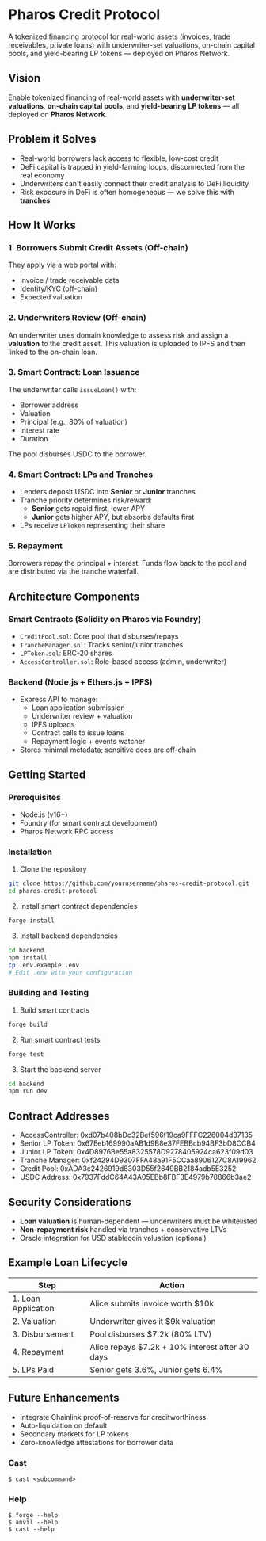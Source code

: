 # Pharos Credit Protocol

A tokenized financing protocol for real-world assets (invoices, trade receivables, private loans) with underwriter-set valuations, on-chain capital pools, and yield-bearing LP tokens — deployed on Pharos Network.

## Vision

Enable tokenized financing of real-world assets with **underwriter-set valuations**, **on-chain capital pools**, and **yield-bearing LP tokens** — all deployed on **Pharos Network**.

## Problem it Solves

- Real-world borrowers lack access to flexible, low-cost credit
- DeFi capital is trapped in yield-farming loops, disconnected from the real economy
- Underwriters can't easily connect their credit analysis to DeFi liquidity
- Risk exposure in DeFi is often homogeneous — we solve this with **tranches**

## How It Works

### 1. Borrowers Submit Credit Assets (Off-chain)
They apply via a web portal with:
- Invoice / trade receivable data
- Identity/KYC (off-chain)
- Expected valuation

### 2. Underwriters Review (Off-chain)
An underwriter uses domain knowledge to assess risk and assign a **valuation** to the credit asset. This valuation is uploaded to IPFS and then linked to the on-chain loan.

### 3. Smart Contract: Loan Issuance
The underwriter calls `issueLoan()` with:
- Borrower address
- Valuation
- Principal (e.g., 80% of valuation)
- Interest rate
- Duration

The pool disburses USDC to the borrower.

### 4. Smart Contract: LPs and Tranches
- Lenders deposit USDC into **Senior** or **Junior** tranches
- Tranche priority determines risk/reward:
  - **Senior** gets repaid first, lower APY
  - **Junior** gets higher APY, but absorbs defaults first
- LPs receive `LPToken` representing their share

### 5. Repayment
Borrowers repay the principal + interest. Funds flow back to the pool and are distributed via the tranche waterfall.

## Architecture Components

### Smart Contracts (Solidity on Pharos via Foundry)
- `CreditPool.sol`: Core pool that disburses/repays
- `TrancheManager.sol`: Tracks senior/junior tranches
- `LPToken.sol`: ERC-20 shares
- `AccessController.sol`: Role-based access (admin, underwriter)

### Backend (Node.js + Ethers.js + IPFS)
- Express API to manage:
  - Loan application submission
  - Underwriter review + valuation
  - IPFS uploads
  - Contract calls to issue loans
  - Repayment logic + events watcher
- Stores minimal metadata; sensitive docs are off-chain

## Getting Started

### Prerequisites
- Node.js (v16+)
- Foundry (for smart contract development)
- Pharos Network RPC access

### Installation

1. Clone the repository
```bash
git clone https://github.com/yourusername/pharos-credit-protocol.git
cd pharos-credit-protocol
```

2. Install smart contract dependencies
```bash
forge install
```

3. Install backend dependencies
```bash
cd backend
npm install
cp .env.example .env
# Edit .env with your configuration
```

### Building and Testing

1. Build smart contracts
```bash
forge build
```

2. Run smart contract tests
```bash
forge test
```

3. Start the backend server
```bash
cd backend
npm run dev
```
##  Contract Addresses
  - AccessController: 0xd07b408bDc32Bef596f19ca9FFFC226004d37135
  - Senior LP Token: 0x67Eeb169990aAB1d9B8e37FEBBcb94BF3bD8CCB4
  - Junior LP Token: 0x4D8976Be55a8325578D9278405924ca623f09d03
  - Tranche Manager: 0xf24294D9307FFA48a91F5CCaa8906127C8A19962
  - Credit Pool: 0xADA3c2426919d8303D55f2649BB2184adb5E3252
  - USDC Address: 0x7937FddC64A43A05EBb8FBF3E4979b78866b3ae2

## Security Considerations
- **Loan valuation** is human-dependent — underwriters must be whitelisted
- **Non-repayment risk** handled via tranches + conservative LTVs
- Oracle integration for USD stablecoin valuation (optional)

## Example Loan Lifecycle

| Step | Action |
|---------------------|---------------------------------------------------|
| 1. Loan Application | Alice submits invoice worth $10k |
| 2. Valuation | Underwriter gives it $9k valuation |
| 3. Disbursement | Pool disburses $7.2k (80% LTV) |
| 4. Repayment | Alice repays $7.2k + 10% interest after 30 days |
| 5. LPs Paid | Senior gets 3.6%, Junior gets 6.4% |

## Future Enhancements
- Integrate Chainlink proof-of-reserve for creditworthiness
- Auto-liquidation on default
- Secondary markets for LP tokens
- Zero-knowledge attestations for borrower data

### Cast

```shell
$ cast <subcommand>
```

### Help

```shell
$ forge --help
$ anvil --help
$ cast --help
```
